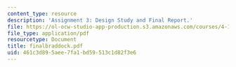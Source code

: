 ```yaml
---
content_type: resource
description: 'Assignment 3: Design Study and Final Report.'
file: https://ol-ocw-studio-app-production.s3.amazonaws.com/courses/4-183-sustainable-design-and-technology-research-workshop-spring-2004/461c3d895aee7fa1bd59513c1d82f3e6_finalbraddock.pdf
file_type: application/pdf
resourcetype: Document
title: finalbraddock.pdf
uid: 461c3d89-5aee-7fa1-bd59-513c1d82f3e6
---
```

